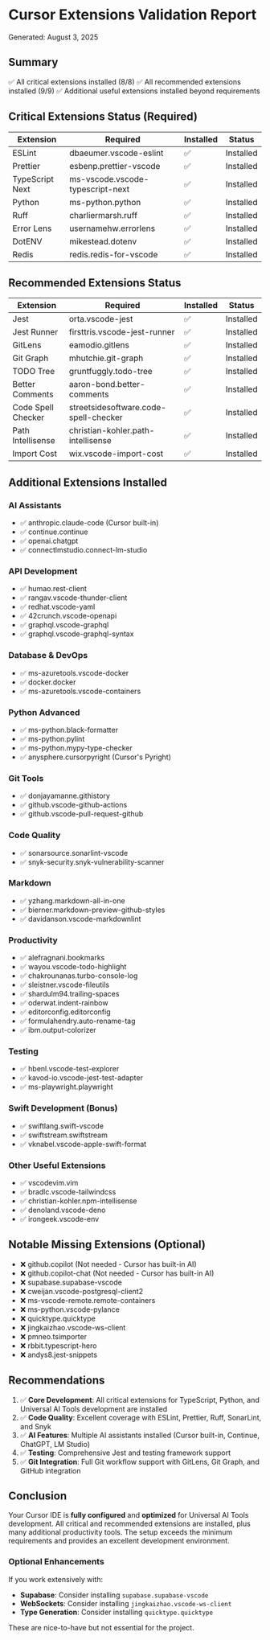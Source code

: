 # Cursor Extensions Validation Report
Generated: August 3, 2025

## Summary
✅ All critical extensions installed (8/8)
✅ All recommended extensions installed (9/9)
✅ Additional useful extensions installed beyond requirements

## Critical Extensions Status (Required)
| Extension | Required | Installed | Status |
|-----------|----------|-----------|--------|
| ESLint | dbaeumer.vscode-eslint | ✅ | Installed |
| Prettier | esbenp.prettier-vscode | ✅ | Installed |
| TypeScript Next | ms-vscode.vscode-typescript-next | ✅ | Installed |
| Python | ms-python.python | ✅ | Installed |
| Ruff | charliermarsh.ruff | ✅ | Installed |
| Error Lens | usernamehw.errorlens | ✅ | Installed |
| DotENV | mikestead.dotenv | ✅ | Installed |
| Redis | redis.redis-for-vscode | ✅ | Installed |

## Recommended Extensions Status
| Extension | Required | Installed | Status |
|-----------|----------|-----------|--------|
| Jest | orta.vscode-jest | ✅ | Installed |
| Jest Runner | firsttris.vscode-jest-runner | ✅ | Installed |
| GitLens | eamodio.gitlens | ✅ | Installed |
| Git Graph | mhutchie.git-graph | ✅ | Installed |
| TODO Tree | gruntfuggly.todo-tree | ✅ | Installed |
| Better Comments | aaron-bond.better-comments | ✅ | Installed |
| Code Spell Checker | streetsidesoftware.code-spell-checker | ✅ | Installed |
| Path Intellisense | christian-kohler.path-intellisense | ✅ | Installed |
| Import Cost | wix.vscode-import-cost | ✅ | Installed |

## Additional Extensions Installed
### AI Assistants
- ✅ anthropic.claude-code (Cursor built-in)
- ✅ continue.continue
- ✅ openai.chatgpt
- ✅ connectlmstudio.connect-lm-studio

### API Development
- ✅ humao.rest-client
- ✅ rangav.vscode-thunder-client
- ✅ redhat.vscode-yaml
- ✅ 42crunch.vscode-openapi
- ✅ graphql.vscode-graphql
- ✅ graphql.vscode-graphql-syntax

### Database & DevOps
- ✅ ms-azuretools.vscode-docker
- ✅ docker.docker
- ✅ ms-azuretools.vscode-containers

### Python Advanced
- ✅ ms-python.black-formatter
- ✅ ms-python.pylint
- ✅ ms-python.mypy-type-checker
- ✅ anysphere.cursorpyright (Cursor's Pyright)

### Git Tools
- ✅ donjayamanne.githistory
- ✅ github.vscode-github-actions
- ✅ github.vscode-pull-request-github

### Code Quality
- ✅ sonarsource.sonarlint-vscode
- ✅ snyk-security.snyk-vulnerability-scanner

### Markdown
- ✅ yzhang.markdown-all-in-one
- ✅ bierner.markdown-preview-github-styles
- ✅ davidanson.vscode-markdownlint

### Productivity
- ✅ alefragnani.bookmarks
- ✅ wayou.vscode-todo-highlight
- ✅ chakrounanas.turbo-console-log
- ✅ sleistner.vscode-fileutils
- ✅ shardulm94.trailing-spaces
- ✅ oderwat.indent-rainbow
- ✅ editorconfig.editorconfig
- ✅ formulahendry.auto-rename-tag
- ✅ ibm.output-colorizer

### Testing
- ✅ hbenl.vscode-test-explorer
- ✅ kavod-io.vscode-jest-test-adapter
- ✅ ms-playwright.playwright

### Swift Development (Bonus)
- ✅ swiftlang.swift-vscode
- ✅ swiftstream.swiftstream
- ✅ vknabel.vscode-apple-swift-format

### Other Useful Extensions
- ✅ vscodevim.vim
- ✅ bradlc.vscode-tailwindcss
- ✅ christian-kohler.npm-intellisense
- ✅ denoland.vscode-deno
- ✅ irongeek.vscode-env

## Notable Missing Extensions (Optional)
- ❌ github.copilot (Not needed - Cursor has built-in AI)
- ❌ github.copilot-chat (Not needed - Cursor has built-in AI)
- ❌ supabase.supabase-vscode
- ❌ cweijan.vscode-postgresql-client2
- ❌ ms-vscode-remote.remote-containers
- ❌ ms-python.vscode-pylance
- ❌ quicktype.quicktype
- ❌ jingkaizhao.vscode-ws-client
- ❌ pmneo.tsimporter
- ❌ rbbit.typescript-hero
- ❌ andys8.jest-snippets

## Recommendations
1. ✅ **Core Development**: All critical extensions for TypeScript, Python, and Universal AI Tools development are installed
2. ✅ **Code Quality**: Excellent coverage with ESLint, Prettier, Ruff, SonarLint, and Snyk
3. ✅ **AI Features**: Multiple AI assistants installed (Cursor built-in, Continue, ChatGPT, LM Studio)
4. ✅ **Testing**: Comprehensive Jest and testing framework support
5. ✅ **Git Integration**: Full Git workflow support with GitLens, Git Graph, and GitHub integration

## Conclusion
Your Cursor IDE is **fully configured** and **optimized** for Universal AI Tools development. All critical and recommended extensions are installed, plus many additional productivity tools. The setup exceeds the minimum requirements and provides an excellent development environment.

### Optional Enhancements
If you work extensively with:
- **Supabase**: Consider installing `supabase.supabase-vscode`
- **WebSockets**: Consider installing `jingkaizhao.vscode-ws-client`
- **Type Generation**: Consider installing `quicktype.quicktype`

These are nice-to-have but not essential for the project.